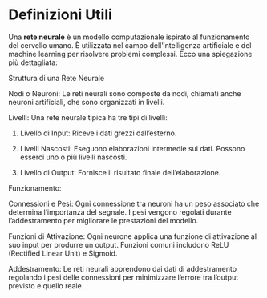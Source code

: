 <!-- https://www.markdownguide.org/basic-syntax/ -->
# Definizioni Utili
Una **rete neurale** è un modello computazionale ispirato al funzionamento del cervello umano. È utilizzata nel campo dell’intelligenza artificiale e del machine learning per risolvere problemi complessi. Ecco una spiegazione più dettagliata:

Struttura di una Rete Neurale

Nodi o Neuroni: Le reti neurali sono composte da nodi, chiamati anche neuroni artificiali, che sono organizzati in livelli.

Livelli: Una rete neurale tipica ha tre tipi di livelli:

1. Livello di Input: Riceve i dati grezzi dall’esterno.

2. Livelli Nascosti: Eseguono elaborazioni intermedie sui dati. Possono esserci uno o più livelli nascosti.

3. Livello di Output: Fornisce il risultato finale dell’elaborazione.

Funzionamento:

Connessioni e Pesi: Ogni connessione tra neuroni ha un peso associato che determina l’importanza del segnale. I pesi vengono regolati durante l’addestramento per migliorare le prestazioni del modello.

Funzioni di Attivazione: Ogni neurone applica una funzione di attivazione al suo input per produrre un output. Funzioni comuni includono ReLU (Rectified Linear Unit) e Sigmoid.

Addestramento: Le reti neurali apprendono dai dati di addestramento regolando i pesi delle connessioni per minimizzare l’errore tra l’output previsto e quello reale.
